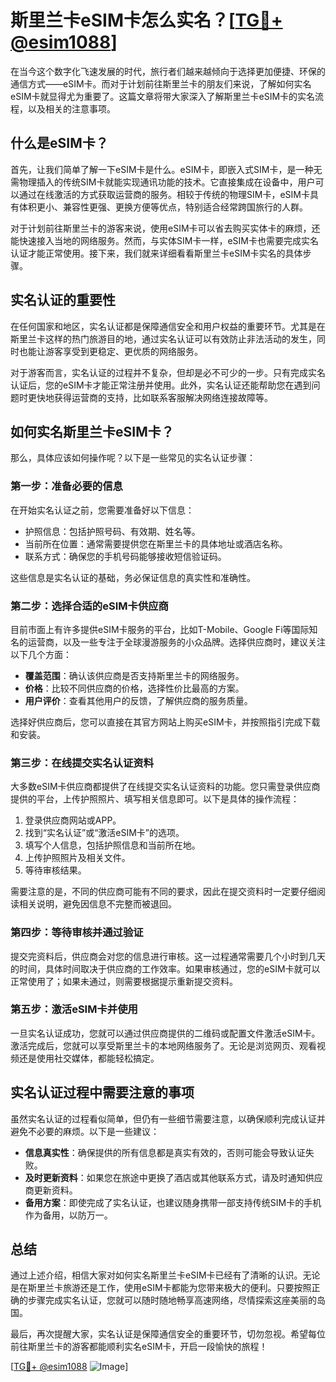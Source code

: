 # 斯里兰卡eSIM卡怎么实名？[[TG💪+ @esim1088](https://t.me/s/esim1088)]

在当今这个数字化飞速发展的时代，旅行者们越来越倾向于选择更加便捷、环保的通信方式——eSIM卡。而对于计划前往斯里兰卡的朋友们来说，了解如何实名eSIM卡就显得尤为重要了。这篇文章将带大家深入了解斯里兰卡eSIM卡的实名流程，以及相关的注意事项。

## 什么是eSIM卡？

首先，让我们简单了解一下eSIM卡是什么。eSIM卡，即嵌入式SIM卡，是一种无需物理插入的传统SIM卡就能实现通讯功能的技术。它直接集成在设备中，用户可以通过在线激活的方式获取运营商的服务。相较于传统的物理SIM卡，eSIM卡具有体积更小、兼容性更强、更换方便等优点，特别适合经常跨国旅行的人群。

对于计划前往斯里兰卡的游客来说，使用eSIM卡可以省去购买实体卡的麻烦，还能快速接入当地的网络服务。然而，与实体SIM卡一样，eSIM卡也需要完成实名认证才能正常使用。接下来，我们就来详细看看斯里兰卡eSIM卡实名的具体步骤。

## 实名认证的重要性

在任何国家和地区，实名认证都是保障通信安全和用户权益的重要环节。尤其是在斯里兰卡这样的热门旅游目的地，通过实名认证可以有效防止非法活动的发生，同时也能让游客享受到更稳定、更优质的网络服务。

对于游客而言，实名认证的过程并不复杂，但却是必不可少的一步。只有完成实名认证后，您的eSIM卡才能正常注册并使用。此外，实名认证还能帮助您在遇到问题时更快地获得运营商的支持，比如联系客服解决网络连接故障等。

## 如何实名斯里兰卡eSIM卡？

那么，具体应该如何操作呢？以下是一些常见的实名认证步骤：

### 第一步：准备必要的信息

在开始实名认证之前，您需要准备好以下信息：
- 护照信息：包括护照号码、有效期、姓名等。
- 当前所在位置：通常需要提供您在斯里兰卡的具体地址或酒店名称。
- 联系方式：确保您的手机号码能够接收短信验证码。

这些信息是实名认证的基础，务必保证信息的真实性和准确性。

### 第二步：选择合适的eSIM卡供应商

目前市面上有许多提供eSIM卡服务的平台，比如T-Mobile、Google Fi等国际知名的运营商，以及一些专注于全球漫游服务的小众品牌。选择供应商时，建议关注以下几个方面：
- **覆盖范围**：确认该供应商是否支持斯里兰卡的网络服务。
- **价格**：比较不同供应商的价格，选择性价比最高的方案。
- **用户评价**：查看其他用户的反馈，了解供应商的服务质量。

选择好供应商后，您可以直接在其官方网站上购买eSIM卡，并按照指引完成下载和安装。

### 第三步：在线提交实名认证资料

大多数eSIM卡供应商都提供了在线提交实名认证资料的功能。您只需登录供应商提供的平台，上传护照照片、填写相关信息即可。以下是具体的操作流程：
1. 登录供应商网站或APP。
2. 找到“实名认证”或“激活eSIM卡”的选项。
3. 填写个人信息，包括护照信息和当前所在地。
4. 上传护照照片及相关文件。
5. 等待审核结果。

需要注意的是，不同的供应商可能有不同的要求，因此在提交资料时一定要仔细阅读相关说明，避免因信息不完整而被退回。

### 第四步：等待审核并通过验证

提交完资料后，供应商会对您的信息进行审核。这一过程通常需要几个小时到几天的时间，具体时间取决于供应商的工作效率。如果审核通过，您的eSIM卡就可以正常使用了；如果未通过，则需要根据提示重新提交资料。

### 第五步：激活eSIM卡并使用

一旦实名认证成功，您就可以通过供应商提供的二维码或配置文件激活eSIM卡。激活完成后，您就可以享受斯里兰卡的本地网络服务了。无论是浏览网页、观看视频还是使用社交媒体，都能轻松搞定。

## 实名认证过程中需要注意的事项

虽然实名认证的过程看似简单，但仍有一些细节需要注意，以确保顺利完成认证并避免不必要的麻烦。以下是一些建议：
- **信息真实性**：确保提供的所有信息都是真实有效的，否则可能会导致认证失败。
- **及时更新资料**：如果您在旅途中更换了酒店或其他联系方式，请及时通知供应商更新资料。
- **备用方案**：即使完成了实名认证，也建议随身携带一部支持传统SIM卡的手机作为备用，以防万一。

## 总结

通过上述介绍，相信大家对如何实名斯里兰卡eSIM卡已经有了清晰的认识。无论是在斯里兰卡旅游还是工作，使用eSIM卡都能为您带来极大的便利。只要按照正确的步骤完成实名认证，您就可以随时随地畅享高速网络，尽情探索这座美丽的岛国。

最后，再次提醒大家，实名认证是保障通信安全的重要环节，切勿忽视。希望每位前往斯里兰卡的游客都能顺利实名eSIM卡，开启一段愉快的旅程！

[[TG💪+ @esim1088](https://t.me/s/esim1088) ![Image](https://i.postimg.cc/4NQfJmqS/Snipaste-2025-05-13-00-14-12.png)]